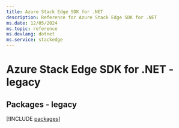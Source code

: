 ```yaml
---
title: Azure Stack Edge SDK for .NET
description: Reference for Azure Stack Edge SDK for .NET
ms.date: 12/05/2024
ms.topic: reference
ms.devlang: dotnet
ms.service: stackedge
---
```

# Azure Stack Edge SDK for .NET - legacy
## Packages - legacy
[!INCLUDE [packages](stack-edge-index.md)]